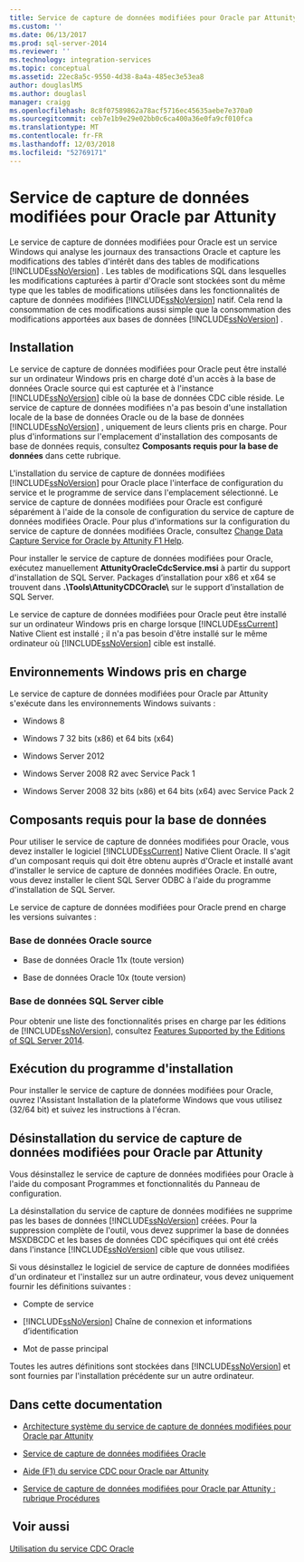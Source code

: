 ```yaml
---
title: Service de capture de données modifiées pour Oracle par Attunity | Microsoft Docs
ms.custom: ''
ms.date: 06/13/2017
ms.prod: sql-server-2014
ms.reviewer: ''
ms.technology: integration-services
ms.topic: conceptual
ms.assetid: 22ec8a5c-9550-4d38-8a4a-485ec3e53ea8
author: douglaslMS
ms.author: douglasl
manager: craigg
ms.openlocfilehash: 8c8f07589862a78acf5716ec45635aebe7e370a0
ms.sourcegitcommit: ceb7e1b9e29e02bb0c6ca400a36e0fa9cf010fca
ms.translationtype: MT
ms.contentlocale: fr-FR
ms.lasthandoff: 12/03/2018
ms.locfileid: "52769171"
---
```

# <a name="change-data-capture-service-for-oracle-by-attunity"></a>Service de capture de données modifiées pour Oracle par Attunity
  Le service de capture de données modifiées pour Oracle est un service Windows qui analyse les journaux des transactions Oracle et capture les modifications des tables d'intérêt dans des tables de modifications [!INCLUDE[ssNoVersion](../../includes/ssnoversion-md.md)] . Les tables de modifications SQL dans lesquelles les modifications capturées à partir d'Oracle sont stockées sont du même type que les tables de modifications utilisées dans les fonctionnalités de capture de données modifiées [!INCLUDE[ssNoVersion](../../includes/ssnoversion-md.md)] natif. Cela rend la consommation de ces modifications aussi simple que la consommation des modifications apportées aux bases de données [!INCLUDE[ssNoVersion](../../includes/ssnoversion-md.md)] .  
  
## <a name="installation"></a>Installation  
 Le service de capture de données modifiées pour Oracle peut être installé sur un ordinateur Windows pris en charge doté d'un accès à la base de données Oracle source qui est capturée et à l'instance [!INCLUDE[ssNoVersion](../../includes/ssnoversion-md.md)] cible où la base de données CDC cible réside. Le service de capture de données modifiées n'a pas besoin d'une installation locale de la base de données Oracle ou de la base de données [!INCLUDE[ssNoVersion](../../includes/ssnoversion-md.md)] , uniquement de leurs clients pris en charge. Pour plus d'informations sur l'emplacement d'installation des composants de base de données requis, consultez **Composants requis pour la base de données** dans cette rubrique.  
  
 L'installation du service de capture de données modifiées [!INCLUDE[ssNoVersion](../../includes/ssnoversion-md.md)] pour Oracle place l'interface de configuration du service et le programme de service dans l'emplacement sélectionné. Le service de capture de données modifiées pour Oracle est configuré séparément à l'aide de la console de configuration du service de capture de données modifiées Oracle. Pour plus d'informations sur la configuration du service de capture de données modifiées Oracle, consultez [Change Data Capture Service for Oracle by Attunity F1 Help](change-data-capture-service-for-oracle-by-attunity-f1-help.md).  
  
 Pour installer le service de capture de données modifiées pour Oracle, exécutez manuellement **AttunityOracleCdcService.msi** à partir du support d'installation de SQL Server. Packages d’installation pour x86 et x64 se trouvent dans **.\Tools\AttunityCDCOracle\\**  sur le support d’installation de SQL Server.  
  
 Le service de capture de données modifiées pour Oracle peut être installé sur un ordinateur Windows pris en charge lorsque [!INCLUDE[ssCurrent](../../includes/sscurrent-md.md)] Native Client est installé ; il n'a pas besoin d'être installé sur le même ordinateur où [!INCLUDE[ssNoVersion](../../includes/ssnoversion-md.md)] cible est installé.  
  
## <a name="supported-windows-environments"></a>Environnements Windows pris en charge  
 Le service de capture de données modifiées pour Oracle par Attunity s'exécute dans les environnements Windows suivants :  
  
-   Windows 8  
  
-   Windows 7 32 bits (x86) et 64 bits (x64)  
  
-   Windows Server 2012  
  
-   Windows Server 2008 R2 avec Service Pack 1  
  
-   Windows Server 2008 32 bits (x86) et 64 bits (x64) avec Service Pack 2  
  
## <a name="database-prerequisites"></a>Composants requis pour la base de données  
 Pour utiliser le service de capture de données modifiées pour Oracle, vous devez installer le logiciel [!INCLUDE[ssCurrent](../../includes/sscurrent-md.md)] Native Client Oracle. Il s'agit d'un composant requis qui doit être obtenu auprès d'Oracle et installé avant d'installer le service de capture de données modifiées Oracle. En outre, vous devez installer le client SQL Server ODBC à l'aide du programme d'installation de SQL Server.  
  
 Le service de capture de données modifiées pour Oracle prend en charge les versions suivantes :  
  
### <a name="source-oracle-database"></a>Base de données Oracle source  
  
-   Base de données Oracle 11x (toute version)  
  
-   Base de données Oracle 10x (toute version)  
  
### <a name="target-sql-server-database"></a>Base de données SQL Server cible  
 Pour obtenir une liste des fonctionnalités prises en charge par les éditions de [!INCLUDE[ssNoVersion](../../includes/ssnoversion-md.md)], consultez [Features Supported by the Editions of SQL Server 2014](../../getting-started/features-supported-by-the-editions-of-sql-server-2014.md).  
  
## <a name="running-the-installation-program"></a>Exécution du programme d'installation  
 Pour installer le service de capture de données modifiées pour Oracle, ouvrez l'Assistant Installation de la plateforme Windows que vous utilisez (32/64 bit) et suivez les instructions à l'écran.  
  
## <a name="uninstalling-change-data-capture-service-for-oracle-by-attunity"></a>Désinstallation du service de capture de données modifiées pour Oracle par Attunity  
 Vous désinstallez le service de capture de données modifiées pour Oracle à l'aide du composant Programmes et fonctionnalités du Panneau de configuration.  
  
 La désinstallation du service de capture de données modifiées ne supprime pas les bases de données [!INCLUDE[ssNoVersion](../../includes/ssnoversion-md.md)] créées. Pour la suppression complète de l'outil, vous devez supprimer la base de données MSXDBCDC et les bases de données CDC spécifiques qui ont été créés dans l'instance [!INCLUDE[ssNoVersion](../../includes/ssnoversion-md.md)] cible que vous utilisez.  
  
 Si vous désinstallez le logiciel de service de capture de données modifiées d'un ordinateur et l'installez sur un autre ordinateur, vous devez uniquement fournir les définitions suivantes :  
  
-   Compte de service  
  
-   [!INCLUDE[ssNoVersion](../../includes/ssnoversion-md.md)] Chaîne de connexion et informations d’identification  
  
-   Mot de passe principal  
  
 Toutes les autres définitions sont stockées dans [!INCLUDE[ssNoVersion](../../includes/ssnoversion-md.md)] et sont fournies par l'installation précédente sur un autre ordinateur.  
  
## <a name="in-this-documentation"></a>Dans cette documentation  
  
-   [Architecture système du service de capture de données modifiées pour Oracle par Attunity](change-data-capture-service-for-oracle-by-attunity-system-architecture.md)  
  
-   [Service de capture de données modifiées Oracle](the-oracle-cdc-service.md)  
  
-   [Aide (F1) du service CDC pour Oracle par Attunity](change-data-capture-service-for-oracle-by-attunity-f1-help.md)  
  
-   [Service de capture de données modifiées pour Oracle par Attunity : rubrique Procédures](change-data-capture-service-for-oracle-by-attunity-how-to-guide.md)  
  
## <a name="see-also"></a> Voir aussi  
 [Utilisation du service CDC Oracle](working-with-the-oracle-cdc-service.md)  
  
  
